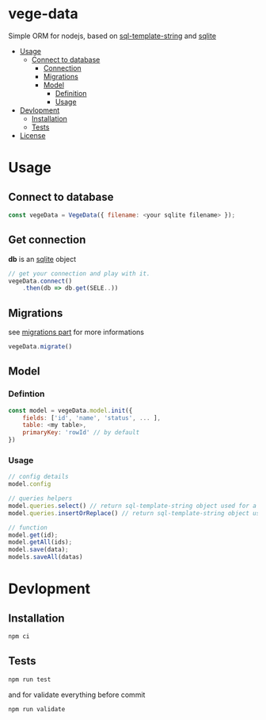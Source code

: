 # vege-data
Simple ORM for nodejs, based on [sql-template-string](https://github.com/felixfbecker/node-sql-template-strings#readme) and [sqlite](https://github.com/kriasoft/node-sqlite#readme)

<!-- TOC -->
- [Usage](#usage)
  - [Connect to database](#usage-connection)
    - [Connection](#usage-connection-get)
    - [Migrations](#usage-migrations)
    - [Model](#usage-model)
        - [Definition](#usage-model-definition)
        - [Usage](#usage-model-usage)
- [Devlopment](#dev)
    - [Installation](#dev-install)
    - [Tests](#dev-tests)
- [License](#license)

<!-- TOC END -->


# Usage

## Connect to database
```js
const vegeData = VegeData({ filename: <your sqlite filename> });
```

## Get connection

__db__ is an [sqlite](https://github.com/kriasoft/node-sqlite#readme) object

```js
// get your connection and play with it.
vegeData.connect()
    .then(db => db.get(SELE..))
```
## Migrations
see [migrations part](https://github.com/kriasoft/node-sqlite#migrations) for more informations
```js
vegeData.migrate()
```

## Model

### Defintion
```js
const model = vegeData.model.init({
    fields: ['id', 'name', 'status', ... ],
    table: <my table>,
    primaryKey: 'rowId' // by default
})
```

### Usage

```js
// config details
model.config

// queries helpers
model.queries.select() // return sql-template-string object used for a standard select
model.queries.insertOrReplace() // return sql-template-string object used for save

// function
model.get(id);
model.getAll(ids);
model.save(data);
models.saveAll(datas)
```

# Devlopment
## Installation

```sh
npm ci
```

## Tests
```sh
npm run test
```
and for validate everything before commit
```sh
npm run validate
```
